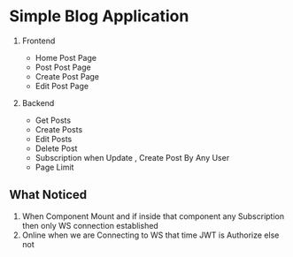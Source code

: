 # Simple Blog Application

1. Frontend
    - Home Post Page
    - Post Post Page
    - Create Post Page 
    - Edit Post Page

2. Backend
    - Get Posts
    - Create Posts
    - Edit Posts 
    - Delete Post
    - Subscription when Update , Create Post By Any User 
    - Page Limit


## What Noticed
1. When Component Mount and if inside that component any Subscription then only WS connection established
2. Online when we are Connecting to WS that time JWT is Authorize else not 